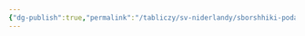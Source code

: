 ```yaml
---
{"dg-publish":true,"permalink":"/tabliczy/sv-niderlandy/sborshhiki-podatej/","dgPassFrontmatter":true}
---
```



